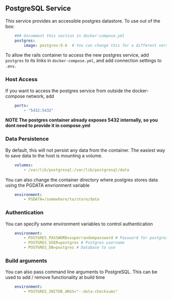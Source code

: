 ## PostgreSQL Service

This service provides an accessible postgres datastore. To use out of the box:

```yml
    ### Uncomment this section in docker-compose.yml
    postgres:
        image: postgres:9.6  # You can change this for a different version
```

To allow the rails container to access the new postgres service, add `postgres` to its links in `docker-compose.yml`, and add connection settings to `.env`.

### Host Access
If you want to access the postgres service from outside the docker-compose network, add
```yml
    ports:
        - "5432:5432"
```
**NOTE The postgres container already exposes 5432 internally, so you dont need to provide it in compose.yml**

### Data Persistence

By default, this will not persist any data from the container. The easiest way to save data to the host is mounting
a volume.
```yml
    volumes:
        - /var/lib/postgresql:/var/lib/postgresql/data
```
You can also change the container directory where postgres stores data using the PGDATA envrionment variable
```yml
    environment:
        - PGDATA=/somewhere/to/store/data
```
### Authentication

You can specify some environment variables to control authentication
```yml
    environment:
        - POSTGRES_PASSWORD=superrandompassword # Password for postgres superuser
        - POSTGRES_USER=postgres # Postgres username
        - POSTGRES_DB=postgres # Database to use
```

### Build arguments

You can also pass command line arguments to PostgreSQL. This can be used to add / remove functionality at build time
```yml
    environment:
        - POSTGRES_INITDB_ARGS="--data-checksums"
```
